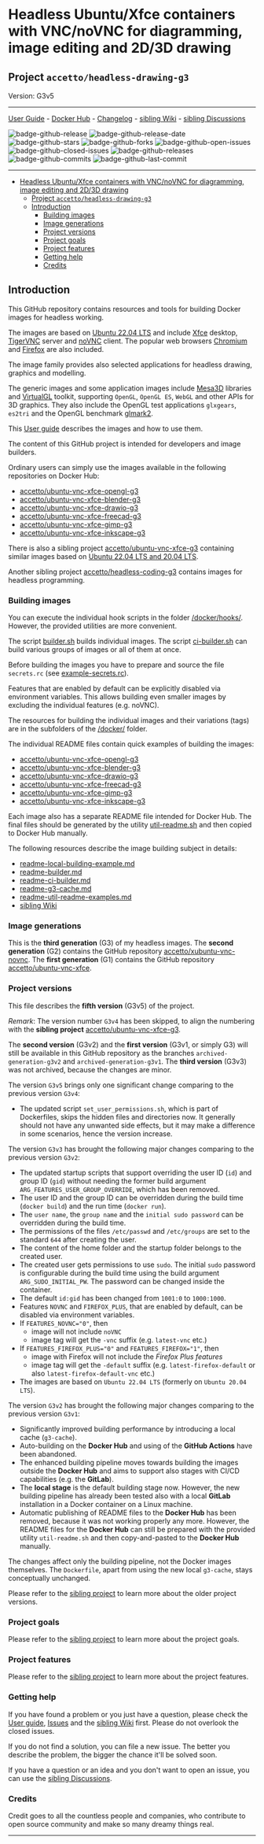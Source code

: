 # Headless Ubuntu/Xfce containers with VNC/noVNC for diagramming, image editing and 2D/3D drawing

## Project `accetto/headless-drawing-g3`

Version: G3v5

***

[User Guide][this-user-guide] - [Docker Hub][this-docker] - [Changelog][this-changelog] - [sibling Wiki][sibling-wiki] - [sibling Discussions][sibling-discussions]

![badge-github-release][badge-github-release]
![badge-github-release-date][badge-github-release-date]
![badge-github-stars][badge-github-stars]
![badge-github-forks][badge-github-forks]
![badge-github-open-issues][badge-github-open-issues]
![badge-github-closed-issues][badge-github-closed-issues]
![badge-github-releases][badge-github-releases]
![badge-github-commits][badge-github-commits]
![badge-github-last-commit][badge-github-last-commit]

***

- [Headless Ubuntu/Xfce containers with VNC/noVNC for diagramming, image editing and 2D/3D drawing](#headless-ubuntuxfce-containers-with-vncnovnc-for-diagramming-image-editing-and-2d3d-drawing)
  - [Project `accetto/headless-drawing-g3`](#project-accettoheadless-drawing-g3)
  - [Introduction](#introduction)
    - [Building images](#building-images)
    - [Image generations](#image-generations)
    - [Project versions](#project-versions)
    - [Project goals](#project-goals)
    - [Project features](#project-features)
    - [Getting help](#getting-help)
    - [Credits](#credits)

## Introduction

This GitHub repository contains resources and tools for building Docker images for headless working.

The images are based on [Ubuntu 22.04 LTS][docker-ubuntu] and include [Xfce][xfce] desktop, [TigerVNC][tigervnc] server and [noVNC][novnc] client.
The popular web browsers [Chromium][chromium] and [Firefox][firefox] are also included.

The image family provides also selected applications for headless drawing, graphics and modelling.

The generic images and some application images include [Mesa3D][mesa3d] libraries and [VirtualGL][virtualgl] toolkit, supporting `OpenGL`, `OpenGL ES`, `WebGL` and other APIs for 3D graphics.
They also include the OpenGL test applications `glxgears`, `es2tri` and the OpenGL benchmark [glmark2][glmark2].

This [User guide][this-user-guide] describes the images and how to use them.

The content of this GitHub project is intended for developers and image builders.

Ordinary users can simply use the images available in the following repositories on Docker Hub:

- [accetto/ubuntu-vnc-xfce-opengl-g3][accetto-docker-ubuntu-vnc-xfce-opengl-g3]
- [accetto/ubuntu-vnc-xfce-blender-g3][accetto-docker-ubuntu-vnc-xfce-blender-g3]
- [accetto/ubuntu-vnc-xfce-drawio-g3][accetto-docker-ubuntu-vnc-xfce-drawio-g3]
- [accetto/ubuntu-vnc-xfce-freecad-g3][accetto-docker-ubuntu-vnc-xfce-freecad-g3]
- [accetto/ubuntu-vnc-xfce-gimp-g3][accetto-docker-ubuntu-vnc-xfce-gimp-g3]
- [accetto/ubuntu-vnc-xfce-inkscape-g3][accetto-docker-ubuntu-vnc-xfce-inkscape-g3]

There is also a sibling project [accetto/ubuntu-vnc-xfce-g3][accetto-github-ubuntu-vnc-xfce-g3] containing similar images based on [Ubuntu 22.04 LTS and 20.04 LTS][docker-ubuntu].

Another sibling project [accetto/headless-coding-g3][accetto-github-headless-coding-g3] contains images for headless programming.

### Building images

You can execute the individual hook scripts in the folder [/docker/hooks/][this-folder-docker-hooks].
However, the provided utilities are more convenient.

The script [builder.sh][this-readme-builder] builds individual images.
The script [ci-builder.sh][this-readme-ci-builder] can build various groups of images or all of them at once.

Before building the images you have to prepare and source the file `secrets.rc` (see [example-secrets.rc][this-example-secrets-file]).

Features that are enabled by default can be explicitly disabled via environment variables.
This allows building even smaller images by excluding the individual features (e.g. noVNC).

The resources for building the individual images and their variations (tags) are in the subfolders of the [/docker/][this-folder-docker] folder.

The individual README files contain quick examples of building the images:

- [accetto/ubuntu-vnc-xfce-opengl-g3][this-readme-ubuntu-vnc-xfce-opengl-g3]
- [accetto/ubuntu-vnc-xfce-blender-g3][this-readme-ubuntu-vnc-xfce-blender-g3]
- [accetto/ubuntu-vnc-xfce-drawio-g3][this-readme-ubuntu-vnc-xfce-drawio-g3]
- [accetto/ubuntu-vnc-xfce-freecad-g3][this-readme-ubuntu-vnc-xfce-freecad-g3]
- [accetto/ubuntu-vnc-xfce-gimp-g3][this-readme-ubuntu-vnc-xfce-gimp-g3]
- [accetto/ubuntu-vnc-xfce-inkscape-g3][this-readme-ubuntu-vnc-xfce-inkscape-g3]

Each image also has a separate README file intended for Docker Hub.
The final files should be generated by the utility [util-readme.sh][this-readme-util-readme-examples] and then copied to Docker Hub manually.

The following resources describe the image building subject in details:

- [readme-local-building-example.md][this-readme-local-building-example]
- [readme-builder.md][this-readme-builder]
- [readme-ci-builder.md][this-readme-ci-builder]
- [readme-g3-cache.md][this-readme-g3-cache]
- [readme-util-readme-examples.md][this-readme-util-readme-examples]
- [sibling Wiki][sibling-wiki]

### Image generations

This is the **third generation** (G3) of my headless images.
The **second generation** (G2) contains the GitHub repository [accetto/xubuntu-vnc-novnc][accetto-github-xubuntu-vnc-novnc].
The **first generation** (G1) contains the GitHub repository [accetto/ubuntu-vnc-xfce][accetto-github-ubuntu-vnc-xfce].

### Project versions

This file describes the **fifth version** (G3v5) of the project.

*Remark*: The version number `G3v4` has been skipped, to align the numbering with the **sibling project** [accetto/ubuntu-vnc-xfce-g3][accetto-github-ubuntu-vnc-xfce-g3].

The **second version** (G3v2) and the **first version** (G3v1, or simply G3) will still be available in this GitHub repository as the branches `archived-generation-g3v2` and `archived-generation-g3v1`.
The **third version** (G3v3) was not archived, because the changes are minor.

The version `G3v5` brings only one significant change comparing to the previous version `G3v4`:

- The updated script `set_user_permissions.sh`, which is part of Dockerfiles, skips the hidden files and directories now.
It generally should not have any unwanted side effects, but it may make a difference in some scenarios, hence the version increase.

The version `G3v3` has brought the following major changes comparing to the previous version `G3v2`:

- The updated startup scripts that support overriding the user ID (`id`) and group ID (`gid`) without needing the former build argument `ARG_FEATURES_USER_GROUP_OVERRIDE`, which has been removed.
- The user ID and the group ID can be overridden during the build time (`docker build`) and the run time (`docker run`).
- The `user name`, the `group name` and the `initial sudo password` can be overridden during the build time.
- The permissions of the files `/etc/passwd` and `/etc/groups` are set to the standard `644` after creating the user.
- The content of the home folder and the startup folder belongs to the created user.
- The created user gets permissions to use `sudo`.
The initial `sudo` password is configurable during the build time using the build argument `ARG_SUDO_INITIAL_PW`.
The password can be changed inside the container.
- The default `id:gid` has been changed from `1001:0` to `1000:1000`.
- Features `NOVNC` and `FIREFOX_PLUS`, that are enabled by default, can be disabled via environment variables.
- If `FEATURES_NOVNC="0"`, then
  - image will not include `noVNC`
  - image tag will get the `-vnc` suffix (e.g. `latest-vnc` etc.)
- If `FEATURES_FIREFOX_PLUS="0"` and `FEATURES_FIREFOX="1"`, then
  - image with Firefox will not include the *Firefox Plus features*
  - image tag will get the `-default` suffix (e.g. `latest-firefox-default` or also `latest-firefox-default-vnc` etc.)
- The images are based on `Ubuntu 22.04 LTS` (formerly on `Ubuntu 20.04 LTS`).

The version `G3v2` has brought the following major changes comparing to the previous version `G3v1`:

- Significantly improved building performance by introducing a local cache (`g3-cache`).
- Auto-building on the **Docker Hub** and using of the **GitHub Actions** have been abandoned.
- The enhanced building pipeline moves towards building the images outside the **Docker Hub** and aims to support also stages with CI/CD capabilities (e.g. the **GitLab**).
- The **local stage** is the default building stage now.
However, the new building pipeline has already been tested also with a local **GitLab** installation in a Docker container on a Linux machine.
- Automatic publishing of README files to the **Docker Hub** has been removed, because it was not working properly any more.
However, the README files for the **Docker Hub** can still be prepared with the provided utility `util-readme.sh` and then copy-and-pasted to the **Docker Hub** manually.

The changes affect only the building pipeline, not the Docker images themselves.
The `Dockerfile`, apart from using the new local `g3-cache`, stays conceptually unchanged.

Please refer to the [sibling project][accetto-github-ubuntu-vnc-xfce-g3_project-versions] to learn more about the older project versions.

### Project goals

Please refer to the [sibling project][accetto-github-ubuntu-vnc-xfce-g3_project-goals] to learn more about the project goals.

### Project features

Please refer to the [sibling project][accetto-github-ubuntu-vnc-xfce-g3_project-features] to learn more about the project features.

### Getting help

If you have found a problem or you just have a question, please check the [User guide][this-user-guide], [Issues][this-issues] and the [sibling Wiki][sibling-wiki] first.
Please do not overlook the closed issues.

If you do not find a solution, you can file a new issue.
The better you describe the problem, the bigger the chance it'll be solved soon.

If you have a question or an idea and you don't want to open an issue, you can use the [sibling Discussions][sibling-discussions].

### Credits

Credit goes to all the countless people and companies, who contribute to open source community and make so many dreamy things real.

***

[this-user-guide]: https://accetto.github.io/user-guide-g3/

[this-docker]: https://hub.docker.com/u/accetto/

[this-changelog]: https://github.com/accetto/headless-drawing-g3/blob/master/CHANGELOG.md

[this-issues]: https://github.com/accetto/headless-drawing-g3/issues

[this-folder-docker]: https://github.com/accetto/headless-drawing-g3/tree/master/docker

[this-folder-docker-hooks]: https://github.com/accetto/headless-drawing-g3/tree/master/docker/hooks

[this-example-secrets-file]: https://github.com/accetto/headless-drawing-g3/blob/master/examples/example-secrets.rc

[accetto-docker-ubuntu-vnc-xfce-opengl-g3]: https://hub.docker.com/r/accetto/ubuntu-vnc-xfce-opengl-g3

[accetto-docker-ubuntu-vnc-xfce-blender-g3]: https://hub.docker.com/r/accetto/ubuntu-vnc-xfce-blender-g3

[accetto-docker-ubuntu-vnc-xfce-drawio-g3]: https://hub.docker.com/r/accetto/ubuntu-vnc-xfce-drawio-g3

[accetto-docker-ubuntu-vnc-xfce-freecad-g3]: https://hub.docker.com/r/accetto/ubuntu-vnc-xfce-freecad-g3

[accetto-docker-ubuntu-vnc-xfce-gimp-g3]: https://hub.docker.com/r/accetto/ubuntu-vnc-xfce-gimp-g3

[accetto-docker-ubuntu-vnc-xfce-inkscape-g3]: https://hub.docker.com/r/accetto/ubuntu-vnc-xfce-inkscape-g3

[this-readme-ubuntu-vnc-xfce-opengl-g3]: https://github.com/accetto/headless-drawing-g3/blob/master/docker/xfce/README.md

[this-readme-ubuntu-vnc-xfce-blender-g3]: https://github.com/accetto/headless-drawing-g3/blob/master/docker/xfce-blender/README.md

[this-readme-ubuntu-vnc-xfce-drawio-g3]: https://github.com/accetto/headless-drawing-g3/blob/master/docker/xfce-drawio/README.md

[this-readme-ubuntu-vnc-xfce-freecad-g3]: https://github.com/accetto/headless-drawing-g3/tree/master/docker/xfce-freecad

[this-readme-ubuntu-vnc-xfce-gimp-g3]: https://github.com/accetto/headless-drawing-g3/blob/master/docker/xfce-gimp/README.md

[this-readme-ubuntu-vnc-xfce-inkscape-g3]: https://github.com/accetto/headless-drawing-g3/blob/master/docker/xfce-inkscape/README.md

[this-readme-builder]: https://github.com/accetto/headless-drawing-g3/blob/master/readme-builder.md

[this-readme-ci-builder]: https://github.com/accetto/headless-drawing-g3/blob/master/readme-ci-builder.md

[this-readme-local-building-example]: https://github.com/accetto/headless-drawing-g3/blob/master/readme-local-building-example.md

[this-readme-g3-cache]: https://github.com/accetto/headless-drawing-g3/blob/master/readme-g3-cache.md

[this-readme-util-readme-examples]: https://github.com/accetto/headless-drawing-g3/blob/master/utils/readme-util-readme-examples.md

[accetto-github-ubuntu-vnc-xfce-g3]: https://github.com/accetto/ubuntu-vnc-xfce-g3/

[accetto-github-headless-coding-g3]: https://github.com/accetto/headless-coding-g3

[accetto-github-xubuntu-vnc-novnc]: https://github.com/accetto/xubuntu-vnc-novnc/

[accetto-github-ubuntu-vnc-xfce]: https://github.com/accetto/ubuntu-vnc-xfce

[sibling-wiki]: https://github.com/accetto/ubuntu-vnc-xfce-g3/wiki

[sibling-discussions]: https://github.com/accetto/ubuntu-vnc-xfce-g3/discussions

[accetto-github-ubuntu-vnc-xfce-g3_project-versions]: https://github.com/accetto/ubuntu-vnc-xfce-g3#project-versions

[accetto-github-ubuntu-vnc-xfce-g3_project-goals]: https://github.com/accetto/ubuntu-vnc-xfce-g3#project-goals

[accetto-github-ubuntu-vnc-xfce-g3_project-features]: https://github.com/accetto/ubuntu-vnc-xfce-g3#changes-and-new-features

[docker-ubuntu]: https://hub.docker.com/_/ubuntu/

[chromium]: https://www.chromium.org/Home
[firefox]: https://www.mozilla.org
[glmark2]: https://github.com/glmark2/glmark2
[mesa3d]: https://mesa3d.org/
[novnc]: https://github.com/kanaka/noVNC
[tigervnc]: http://tigervnc.org
[virtualgl]: https://virtualgl.org/About/Introduction
[xfce]: http://www.xfce.org

[badge-github-release]: https://badgen.net/github/release/accetto/headless-drawing-g3?icon=github&label=release

[badge-github-release-date]: https://img.shields.io/github/release-date/accetto/headless-drawing-g3?logo=github

[badge-github-stars]: https://badgen.net/github/stars/accetto/headless-drawing-g3?icon=github&label=stars

[badge-github-forks]: https://badgen.net/github/forks/accetto/headless-drawing-g3?icon=github&label=forks

[badge-github-releases]: https://badgen.net/github/releases/accetto/headless-drawing-g3?icon=github&label=releases

[badge-github-commits]: https://badgen.net/github/commits/accetto/headless-drawing-g3?icon=github&label=commits

[badge-github-last-commit]: https://badgen.net/github/last-commit/accetto/headless-drawing-g3?icon=github&label=last%20commit

[badge-github-closed-issues]: https://badgen.net/github/closed-issues/accetto/headless-drawing-g3?icon=github&label=closed%20issues

[badge-github-open-issues]: https://badgen.net/github/open-issues/accetto/headless-drawing-g3?icon=github&label=open%20issues
